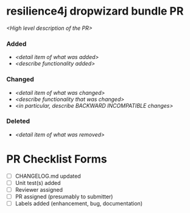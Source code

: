 # resilience4j dropwizard bundle PR

_&lt;High level description of the PR&gt;_

### Added
* _&lt;detail item of what was added&gt;_
* _&lt;describe functionality added&gt;_

### Changed
* _&lt;detail item of what was changed&gt;_
* _&lt;describe functionality that was changed&gt;_
* _&lt;in particular, describe BACKWARD INCOMPATIBLE changes&gt;_

### Deleted
* _&lt;detail item of what was removed&gt;_


# PR Checklist Forms

- [ ] CHANGELOG.md updated
- [ ] Unit test(s) added
- [ ] Reviewer assigned
- [ ] PR assigned (presumably to submitter)
- [ ] Labels added (enhancement, bug, documentation)
